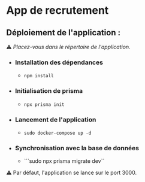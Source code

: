 # App de recrutement

## Déploiement de l'application :
⚠️ *Placez-vous dans le répertoire de l'application.*
- ### Installation des dépendances
  - ```npm install```
- ### Initialisation de prisma
  - ```npx prisma init```
- ### Lancement de l'application
  - ```sudo docker-compose up -d```
- ### Synchronisation avec la base de données
  - ```sudo npx prisma migrate dev``

⚠️ Par défaut, l'application se lance sur le port 3000.
